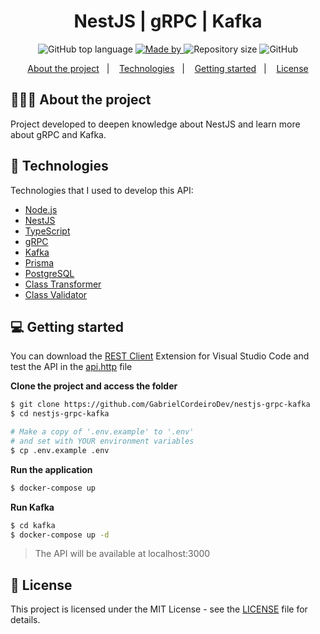 <h1 align="center">
  NestJS | gRPC | Kafka
</h1>

<p align="center">
  <img alt="GitHub top language" src="https://img.shields.io/github/languages/top/GabrielCordeiroDev/nestjs-grpc-kafka">

  <a href="https://www.linkedin.com/in/dev-gabriel-cordeiro/">
    <img alt="Made by" src="https://img.shields.io/badge/made%20by-Gabriel%20Cordeiro-gree">
  </a>
  
  <img alt="Repository size" src="https://img.shields.io/github/repo-size/GabrielCordeiroDev/nestjs-grpc-kafka">
  
  <img alt="GitHub" src="https://img.shields.io/github/license/GabrielCordeiroDev/nestjs-grpc-kafka">
</p>

<p align="center">
  <a href="#-about-the-project">About the project</a>&nbsp;&nbsp;&nbsp;|&nbsp;&nbsp;&nbsp;
  <a href="#-technologies">Technologies</a>&nbsp;&nbsp;&nbsp;|&nbsp;&nbsp;&nbsp;
  <a href="#-getting-started">Getting started</a>&nbsp;&nbsp;&nbsp;|&nbsp;&nbsp;&nbsp;
  <a href="#-license">License</a>
</p>

## 👨🏻‍💻 About the project

Project developed to deepen knowledge about NestJS and learn more about gRPC and Kafka.

## 🚀 Technologies

Technologies that I used to develop this API:

- [Node.js](https://nodejs.org/en/)
- [NestJS](https://nestjs.com/)
- [TypeScript](https://www.typescriptlang.org/)
- [gRPC](https://grpc.io/)
- [Kafka](https://kafka.apache.org/)
- [Prisma](https://www.prisma.io/)
- [PostgreSQL](https://www.postgresql.org/)
- [Class Transformer](https://github.com/typestack/class-transformer)
- [Class Validator](https://github.com/typestack/class-validator#readme)

## 💻 Getting started

You can download the [REST Client](https://marketplace.visualstudio.com/items?itemName=humao.rest-client) Extension for Visual Studio Code and test the API in the [api.http](https://github.com/GabrielCordeiroDev/nestjs-grpc-kafka/blob/main/api.http) file

**Clone the project and access the folder**

```bash
$ git clone https://github.com/GabrielCordeiroDev/nestjs-grpc-kafka
$ cd nestjs-grpc-kafka

# Make a copy of '.env.example' to '.env'
# and set with YOUR environment variables
$ cp .env.example .env
```

**Run the application**

```bash
$ docker-compose up
```

**Run Kafka**

```bash
$ cd kafka
$ docker-compose up -d
```

> The API will be available at localhost:3000

## 📝 License

This project is licensed under the MIT License - see the [LICENSE](https://github.com/GabrielCordeiroDev/nestjs-grpc-kafka/blob/main/LICENSE) file for details.
